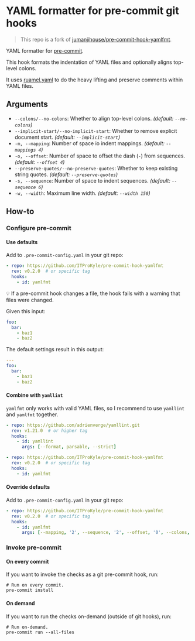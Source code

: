 # YAML formatter for pre-commit git hooks

> This repo is a fork of [jumanjihouse/pre-commit-hook-yamlfmt](https://github.com/jumanjihouse/pre-commit-hook-yamlfmt).

YAML formatter for [pre-commit](http://pre-commit.com).

This hook formats the indentation of YAML files and optionally aligns top-level colons.

It uses [ruamel.yaml](https://yaml.readthedocs.io/en/latest/) to do the heavy lifting and preserve comments within YAML files.

## Arguments

- `--colons/--no-colons`: Whether to align top-level colons. _(default: `--no-colons`)_
- `--implicit-start/--no-implicit-start`: Whether to remove explicit document start. _(default: `--implicit-start`)_
- `-m, --mapping`: Number of space io indent mappings. _(default: `--mappings 4`)_
- `-o, --offset`: Number of space to offset the dash (`-`) from sequences. _(default: `--offset 4`)_
- `--preserve-quotes/--no-preserve-quotes`: Whether to keep existing string quotes. _(default: `--preserve-quotes`)_
- `-s, --sequence`: Number of space to indent sequences. _(default: `--sequence 6`)_
- `-w, --width`: Maximum line width. _(default: `--width 150`)_

## How-to

### Configure pre-commit

#### Use defaults

Add to `.pre-commit-config.yaml` in your git repo:

```yaml
- repo: https://github.com/ITProKyle/pre-commit-hook-yamlfmt
  rev: v0.2.0  # or specific tag
  hooks:
    - id: yamlfmt
```

:bulb: If a pre-commit hook changes a file, the hook fails with a warning that files were changed.

Given this input:

```yaml
foo:
  bar:
    - baz1
    - baz2
```

The default settings result in this output:

```yaml
---
foo:
  bar:
    - baz1
    - baz2
```

#### Combine with `yamllint`

`yamlfmt` only works with valid YAML files, so I recommend to use `yamllint` and `yamlfmt` together.

```yaml
- repo: https://github.com/adrienverge/yamllint.git
  rev: v1.21.0  # or higher tag
  hooks:
    - id: yamllint
      args: [--format, parsable, --strict]

- repo: https://github.com/ITProKyle/pre-commit-hook-yamlfmt
  rev: v0.2.0  # or specific tag
  hooks:
    - id: yamlfmt
```

#### Override defaults

Add to `.pre-commit-config.yaml` in your git repo:

```yaml
- repo: https://github.com/ITProKyle/pre-commit-hook-yamlfmt
  rev: v0.2.0  # or specific tag
  hooks:
    - id: yamlfmt
      args: [--mapping, '2', --sequence, '2', --offset, '0', --colons, --width, '150']
```

### Invoke pre-commit

#### On every commit

If you want to invoke the checks as a git pre-commit hook, run:

```console
# Run on every commit.
pre-commit install
```

#### On demand

If you want to run the checks on-demand (outside of git hooks), run:

```console
# Run on-demand.
pre-commit run --all-files
```
